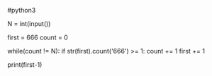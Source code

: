 #python3

N = int(input())

first = 666
count = 0

while(count != N):
    if str(first).count('666') >= 1:
        count += 1
    first += 1
    

print(first-1)
